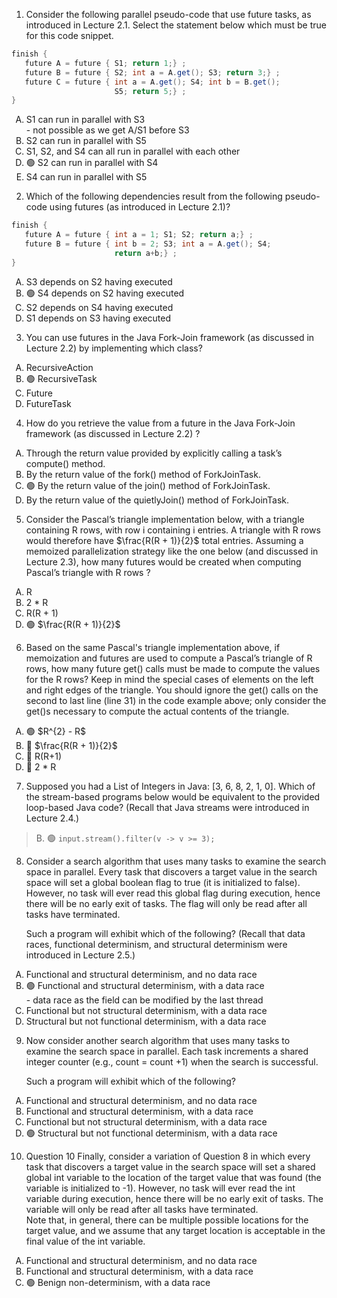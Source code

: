 1. Consider the following parallel pseudo-code that use future tasks, as introduced in Lecture 2.1. Select the statement
   below which must be true for this code snippet.

``` java
finish {
   future A = future { S1; return 1;} ;
   future B = future { S2; int a = A.get(); S3; return 3;} ;
   future C = future { int a = A.get(); S4; int b = B.get(); 
                       S5; return 5;} ; 
}
```

<ol type="A">
  <li>S1 can run in parallel with S3</li> - not possible as we get A/S1 before S3
  <li>S2 can run in parallel with S5</li>
  <li>S1, S2, and S4 can all run in parallel with each other</li>
  <li>🟢 S2 can run in parallel with S4</li>
  <li>S4 can run in parallel with S5</li>
</ol>

2. Which of the following dependencies result from the following pseudo-code using futures (as introduced in Lecture
   2.1)?

``` java
finish {
   future A = future { int a = 1; S1; S2; return a;} ;
   future B = future { int b = 2; S3; int a = A.get(); S4; 
                       return a+b;} ;
}
```

<ol type="A">
   <li>S3 depends on S2 having executed</li>
   <li>🟢 S4 depends on S2 having executed</li>
   <li>S2 depends on S4 having executed</li>
   <li>S1 depends on S3 having executed</li>
</ol>

3. You can use futures in the Java Fork-Join framework (as discussed in Lecture 2.2) by implementing which class?

<ol type="A">
   <li>RecursiveAction</li>
   <li>🟢 RecursiveTask</li>
   <li>Future</li>
   <li>FutureTask</li>
</ol>

4. How do you retrieve the value from a future in the Java Fork-Join framework (as discussed in Lecture 2.2) ?

<ol type="A">
   <li>Through the return value provided by explicitly calling a task’s compute() method.</li>
   <li>By the return value of the fork() method of ForkJoinTask.</li>
   <li>🟢 By the return value of the join() method of ForkJoinTask.</li>
   <li>By the return value of the quietlyJoin() method of ForkJoinTask.</li>
</ol>

5. Consider the Pascal’s triangle implementation below, with a triangle containing R rows, with row i containing i
   entries. A triangle with R rows would therefore have $\frac{R(R + 1)}{2}$ total entries. Assuming a memoized
   parallelization strategy like the one below (and discussed in Lecture 2.3), how many futures would be created when
   computing Pascal’s triangle with R rows ?

<ol type="A">
   <li>R</li>
   <li>2 * R</li>
   <li>R(R + 1)</li>
   <li>🟢 $\frac{R(R + 1)}{2}$</li>
</ol>

6. Based on the same Pascal's triangle implementation above, if memoization and futures are used to compute a Pascal’s
   triangle of R rows, how many future get() calls must be made to compute the values for the R rows? Keep in mind the
   special cases of elements on the left and right edges of the triangle. You should ignore the get() calls on the
   second to last line (line 31) in the code example above; only consider the get()s necessary to compute the actual
   contents of the triangle.

<ol type="A">
   <li>🟢 $R^{2} - R$</li>
   <li>🔴 $\frac{R(R + 1)}{2}$</li>
   <li>🔴 R(R+1)</li>
   <li>🔴 2 * R</li>
</ol>

7. Supposed you had a List of Integers in Java: [3, 6, 8, 2, 1, 0]. Which of the stream-based programs below would be
   equivalent to the provided loop-based Java code?
   (Recall that Java streams were introduced in Lecture 2.4.)

> B. 🟢 ```input.stream().filter(v -> v >= 3);```

8. Consider a search algorithm that uses many tasks to examine the search space in parallel. Every task that discovers a
   target value in the search space will set a global boolean flag to true (it is initialized to false). However, no
   task will ever read this global flag during execution, hence there will be no early exit of tasks. The flag will only
   be read after all tasks have terminated.

   Such a program will exhibit which of the following? (Recall that data races, functional determinism, and structural
   determinism were introduced in Lecture 2.5.)

<ol type="A">
   <li>Functional and structural determinism, and no data race</li>
   <li>🟢 Functional and structural determinism, with a data race</li> - data race as the field can be modified by 
the last thread
   <li>Functional but not structural determinism, with a data race</li>
   <li>Structural but not functional determinism, with a data race</li>
</ol>

9. Now consider another search algorithm that uses many tasks to examine the search space in parallel. Each task
   increments a shared integer counter (e.g., count = count +1) when the search is successful.

   Such a program will exhibit which of the following?

<ol type="A">
   <li>Functional and structural determinism, and no data race</li>
   <li>Functional and structural determinism, with a data race</li>
   <li>Functional but not structural determinism, with a data race</li>
   <li>🟢 Structural but not functional determinism, with a data race</li>
</ol>

10. Question 10 Finally, consider a variation of Question 8 in which every task that discovers a target value in the
    search space will set a shared global int variable to the location of the target value that was found
    (the variable is initialized to -1). However, no task will ever read the int variable during execution, hence there
    will be no early exit of tasks. The variable will only be read after all tasks have terminated.  
    Note that, in general, there can be multiple possible locations for the target value, and we assume that any target
    location is acceptable in the final value of the int variable.

<ol type="A">
   <li>Functional and structural determinism, and no data race</li>
   <li>Functional and structural determinism, with a data race</li> 
   <li>🟢 Benign non-determinism, with a data race</li>
</ol>